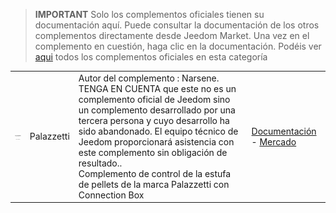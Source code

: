 
>**IMPORTANT**
>Solo los complementos oficiales tienen su documentación aquí. Puede consultar la documentación de los otros complementos directamente desde Jeedom Market. Una vez en el complemento en cuestión, haga clic en la documentación.
>Podéis ver [aqui](https://market.jeedom.com/index.php?v=d&p=market&type=plugin&categorie=Energie) todos los complementos oficiales en esta categoría


| | | | |
|--- | --- | --- | ---|
|<img src="Palazzetti/Palazzetti_icon.png" class="pluginLogo" width="100" />|Palazzetti|Autor del complemento : Narsene.<br/>TENGA EN CUENTA que este no es un complemento oficial de Jeedom sino un complemento desarrollado por una tercera persona y cuyo desarrollo ha sido abandonado. El equipo técnico de Jeedom proporcionará asistencia con este complemento sin obligación de resultado.. <br/>Complemento de control de la estufa de pellets de la marca Palazzetti con Connection Box|[Documentación](Palazzetti/index.md) - [Mercado](https://market.jeedom.com/index.php?v=d&p=market_display&id=3104)|
